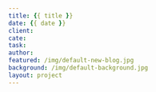 ```yaml
---
title: {{ title }}
date: {{ date }}
client:
cate:
task:
author:
featured: /img/default-new-blog.jpg
background: /img/default-background.jpg
layout: project
---
```

